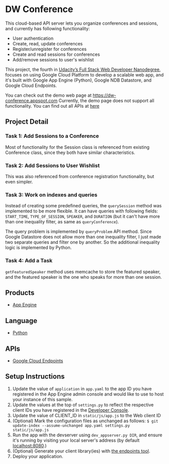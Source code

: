 # DW Conference

This cloud-based API server lets you organize conferences and sessions, and currently has following functionality:
- User authentication
- Create, read, update conferences
- Register/unregister for conferences
- Create and read sessions for conferences
- Add/remove sessions to user's wishlist

This project, the fourth in [Udacity’s Full Stack Web Developer Nanodegree](https://www.udacity.com/course/nd004), focuses on using Google Cloud Platform to develop a scalable web app, and it's built with Google App Engine (Python), Google NDB Datastore, and Google Cloud Endpoints.
<br>

You can check out the demo web page at https://dw-conference.appspot.com
Currently, the demo page does not support all functionality.
You can find out all APIs at [here](https://apis-explorer.appspot.com/apis-explorer/?base=https://dw-conference.appspot.com/_ah/api#p/conference/v1/)


## Project Detail

### Task 1: Add Sessions to a Conference

Most of functionality for the Session class is referenced from existing Conference class, since they both have similar characteristics. 

### Task 2: Add Sessions to User Wishlist

This was also referenced from conference registration functionality, but even simpler.

### Task 3: Work on indexes and queries

Instead of creating some predefined queries, the `querySession` method was implemented to be more flexible. It can have queries with following fields: `START_TIME`, `TYPE_OF_SESSION`, `SPEAKER`, and `DURATION` (but it can't have more than one inequality filter, as same as `queryConference`).

The query problem is implemented by `queryProblem` API method. Since Google Datastore does not allow more than one inequality filter, I just made two separate queries and filter one by another. So the additional inequality logic is implemented by Python.

### Task 4: Add a Task

`getFeaturedSpeaker` method uses memcache to store the featured speaker, and the featured speaker is the one who speaks for more than one session.



## Products
- [App Engine][1]

## Language
- [Python][2]

## APIs
- [Google Cloud Endpoints][3]

## Setup Instructions
1. Update the value of `application` in `app.yaml` to the app ID you
   have registered in the App Engine admin console and would like to use to host
   your instance of this sample.
1. Update the values at the top of `settings.py` to
   reflect the respective client IDs you have registered in the
   [Developer Console][4].
1. Update the value of CLIENT_ID in `static/js/app.js` to the Web client ID
1. (Optional) Mark the configuration files as unchanged as follows:
   `$ git update-index --assume-unchanged app.yaml settings.py static/js/app.js`
1. Run the app with the devserver using `dev_appserver.py DIR`, and ensure it's running by visiting your local server's address (by default [localhost:8080][5].)
1. (Optional) Generate your client library(ies) with [the endpoints tool][6].
1. Deploy your application.


[1]: https://developers.google.com/appengine
[2]: http://python.org
[3]: https://developers.google.com/appengine/docs/python/endpoints/
[4]: https://console.developers.google.com/
[5]: https://localhost:8080/
[6]: https://developers.google.com/appengine/docs/python/endpoints/endpoints_tool
